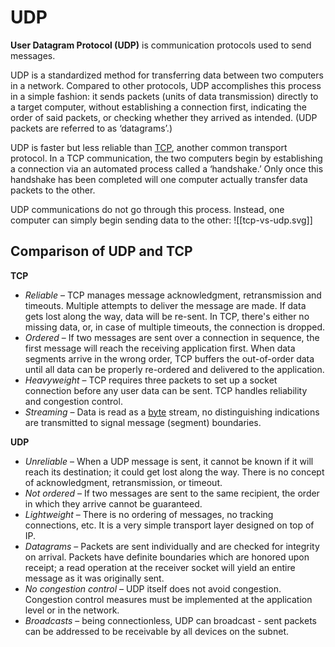# UDP
**User Datagram Protocol (UDP)** is communication protocols used to send messages.

UDP is a standardized method for transferring data between two computers in a network. Compared to other protocols, UDP accomplishes this process in a simple fashion: it sends packets (units of data transmission) directly to a target computer, without establishing a connection first, indicating the order of said packets, or checking whether they arrived as intended. (UDP packets are referred to as ‘datagrams’.)

UDP is faster but less reliable than [TCP](https://www.cloudflare.com/learning/ddos/glossary/tcp-ip/), another common transport protocol. In a TCP communication, the two computers begin by establishing a connection via an automated process called a ‘handshake.’ Only once this handshake has been completed will one computer actually transfer data packets to the other.

UDP communications do not go through this process. Instead, one computer can simply begin sending data to the other:
![[tcp-vs-udp.svg]]

## Comparison of UDP and TCP

**TCP**
-   _Reliable_ – TCP manages message acknowledgment, retransmission and timeouts. Multiple attempts to deliver the message are made. If data gets lost along the way, data will be re-sent. In TCP, there's either no missing data, or, in case of multiple timeouts, the connection is dropped.
-   _Ordered_ – If two messages are sent over a connection in sequence, the first message will reach the receiving application first. When data segments arrive in the wrong order, TCP buffers the out-of-order data until all data can be properly re-ordered and delivered to the application.
-   _Heavyweight_ – TCP requires three packets to set up a socket connection before any user data can be sent. TCP handles reliability and congestion control.
-   _Streaming_ – Data is read as a [byte](https://en.wikipedia.org/wiki/Byte "Byte") stream, no distinguishing indications are transmitted to signal message (segment) boundaries.

**UDP**

-   _Unreliable_ – When a UDP message is sent, it cannot be known if it will reach its destination; it could get lost along the way. There is no concept of acknowledgment, retransmission, or timeout.
-   _Not ordered_ – If two messages are sent to the same recipient, the order in which they arrive cannot be guaranteed.
-   _Lightweight_ – There is no ordering of messages, no tracking connections, etc. It is a very simple transport layer designed on top of IP.
-   _Datagrams_ – Packets are sent individually and are checked for integrity on arrival. Packets have definite boundaries which are honored upon receipt; a read operation at the receiver socket will yield an entire message as it was originally sent.
-   _No congestion control_ – UDP itself does not avoid congestion. Congestion control measures must be implemented at the application level or in the network.
-   _Broadcasts_ – being connectionless, UDP can broadcast - sent packets can be addressed to be receivable by all devices on the subnet.